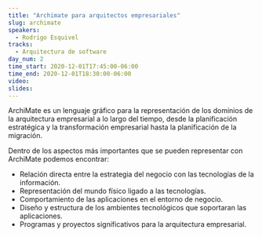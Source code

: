 ```yaml
---
title: "Archimate para arquitectos empresariales"
slug: archimate
speakers:
  - Rodrigo Esquivel
tracks:
  - Arquitectura de software
day_num: 2
time_start: 2020-12-01T17:45:00-06:00
time_end: 2020-12-01T18:30:00-06:00
video:
slides: 
---
```


ArchiMate es un lenguaje gráfico para la representación de los dominios de la arquitectura empresarial a lo largo del tiempo, desde la planificación estratégica y la transformación empresarial hasta la planificación de la migración.

Dentro de los aspectos más importantes que se pueden representar con ArchiMate podemos encontrar:
- Relación directa entre la estrategia del negocio con las tecnologías de la información.
- Representación del mundo físico ligado a las tecnologías.
- Comportamiento de las aplicaciones en el entorno de negocio.
- Diseño y estructura de los ambientes tecnológicos que soportaran las aplicaciones.
- Programas y proyectos significativos para la arquitectura empresarial.